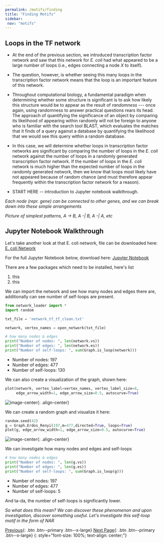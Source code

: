 ```yaml
---
permalink: /motifs/finding
title: "Finding Motifs"
sidebar:
 nav: "motifs"
---
```


## Loops in the TF network

* At the end of the previous section, we introduced transcription factor network and saw that this network for *E. coli* had what appeared to be a large number of loops (i.e., edges connecting a node *X* to itself).

* The question, however, is whether seeing this many loops in the transcription factor network means that the loop is an important feature of this network.

* Throughout computational biology, a fundamental paradigm when determining whether some structure is significant is to ask how likely this structure would be to appear as the result of *randomness* --- once again, using randomness to answer practical questions rears its head. The approach of quantifying the significance of an object by comparing its likelihood of appearing within randomly will not be foreign to anyone who is familiar with the search tool BLAST, which evaluates the matches that it finds of a query against a database by quantifying the likelihood that we would see this query within a random database.

* In this case, we will determine whether loops in transcription factor networks are significant by comparing the number of loops in the *E. coli* network against the number of loops in a randomly generated transcription factor network. If the number of loops in the *E. coli* network is much higher than the expected number of loops in the randomly generated network, then we know that loops most likely have not appeared because of random chance (and must therefore appear frequently within the transcription factor network for a reason).

* START HERE -- introduction to Jupyter notebook walkthrough.

*Each node (repr. gene) can be connected to other genes, and we can break down into these simple arrangements*

*Picture of simplest patterns, A -> B, A -| B, A -| A, etc*

## Jupyter Notebook Walkthrough

Let's take another look at that E. coli network, file can be downloaded here:
<a href="https://purpleavatar.github.io/multiscale_biological_modeling/downloads/network_tf_tf_clean.txt" download="network_tf_tf_clean.txt">E. coli Network</a>

For the full Jupyter Notebook below, download here:
<a href="https://purpleavatar.github.io/multiscale_biological_modeling/downloads/Network_Demo.ipynb" download="Network_Demo.ipynb">Jupyter Notebook</a>

There are a few packages which need to be installed, here's list
1. this
2. this

We can import the network and see how many nodes and edges there are, additionally can see number of self-loops are present.

~~~ python
from network_loader import *
import random

txt_file = 'network_tf_tf_clean.txt'

network, vertex_names = open_network(txt_file)

# how many nodes & edges
print("Number of nodes: ", len(network.vs))
print("Number of edges: ", len(network.es))
print("Number of self-loops: ", sum(Graph.is_loop(network)))
~~~

* Number of nodes:  197
* Number of edges:  477
* Number of self-loops:  130

We can also create a visualization of the graph, shown here:

~~~ python
plot(network, vertex_label=vertex_names, vertex_label_size=8,
     edge_arrow_width=1, edge_arrow_size=0.5, autocurve=True)
~~~

![image-center](../assets/images/motifs_finding_ecoli_2.png){: .align-center}

We can create a random graph and visualize it here:

~~~ python
random.seed(42)
g = Graph.Erdos_Renyi(197,m=477,directed=True, loops=True)
plot(g, edge_arrow_width=1, edge_arrow_size=0.5, autocurve=True)
~~~

![image-center](../assets/images/motifs_finding_random.png){: .align-center}

We can investigate how many nodes and edges and self-loops

~~~ python
# how many nodes & edges
print("Number of nodes: ", len(g.vs))
print("Number of edges: ", len(g.es))
print("Number of self-loops: ", sum(Graph.is_loop(g)))
~~~

* Number of nodes:  197
* Number of edges:  477
* Number of self-loops:  5

And ta-da, the number of self-loops is significantly lower.

*So what does this mean? We can discover these phenomenon and upon investigation, discover something useful. Let's investigate this self-loop motif in the form of NAR*

[Previous](home){: .btn .btn--primary .btn--x-large} [Next Page](nar){: .btn .btn--primary .btn--x-large}
{: style="font-size: 100%; text-align: center;"}

